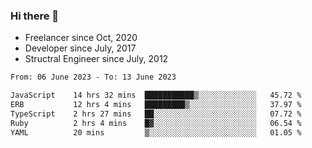 ### Hi there 👋

- Freelancer since Oct, 2020
- Developer since July, 2017
- Structral Engineer since July, 2012

<!--START_SECTION:waka-->

```txt
From: 06 June 2023 - To: 13 June 2023

JavaScript    14 hrs 32 mins  ███████████▒░░░░░░░░░░░░░   45.72 %
ERB           12 hrs 4 mins   █████████▒░░░░░░░░░░░░░░░   37.97 %
TypeScript    2 hrs 27 mins   ██░░░░░░░░░░░░░░░░░░░░░░░   07.72 %
Ruby          2 hrs 4 mins    █▓░░░░░░░░░░░░░░░░░░░░░░░   06.54 %
YAML          20 mins         ▒░░░░░░░░░░░░░░░░░░░░░░░░   01.05 %
```

<!--END_SECTION:waka-->
